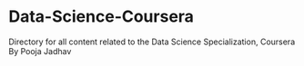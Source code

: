 Data-Science-Coursera
=====================

Directory for all content related to the Data Science Specialization, Coursera By Pooja Jadhav

